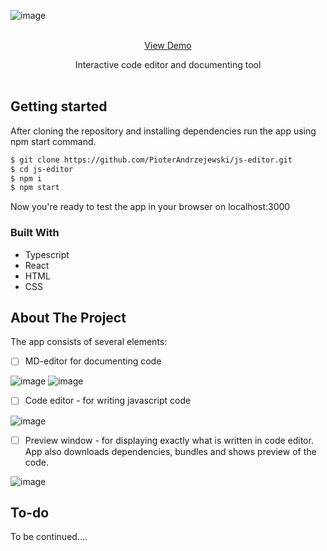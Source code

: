 

<!-- PROJECT LOGO -->
![image](https://github.com/PioterAndrzejewski/js-editor/assets/109315248/b304d312-feb2-44e4-9513-4ad9f43967ec)


<br />
<div align="center">
<a href="https://pioterandrzejewski.github.io/js-editor/">View Demo</a> <br>
  <p align="center">
Interactive code editor and documenting tool
    <br />
    <br />
  </p>
</div>

## Getting started

After cloning the repository and installing dependencies run the app using npm start command. 

  ```sh
  $ git clone https://github.com/PioterAndrzejewski/js-editor.git
  $ cd js-editor
  $ npm i
  $ npm start
  ```
Now you're ready to test the app in your browser on localhost:3000

### Built With

- Typescript
- React
- HTML
- CSS

## About The Project

The app consists of several elements:

- [ ] MD-editor for documenting code

![image](https://github.com/PioterAndrzejewski/js-editor/assets/109315248/42718f58-64f9-441c-9558-f4c77273ab00)
![image](https://github.com/PioterAndrzejewski/js-editor/assets/109315248/0c7b0737-db09-40a5-ba1a-c0ab0d443124)



- [ ] Code editor - for writing javascript code

![image](https://github.com/PioterAndrzejewski/js-editor/assets/109315248/8e5d96d4-06c2-4b63-b75d-ad7336400e6d)


- [ ] Preview window - for displaying exactly what is written in code editor. App also downloads dependencies, bundles and shows preview of the code.

![image](https://github.com/PioterAndrzejewski/js-editor/assets/109315248/9f58ebe1-b933-4f5f-b155-c621224b1f73)


 ## To-do
To be continued....
